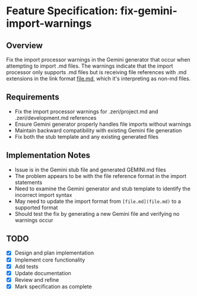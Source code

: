 # Feature Specification: fix-gemini-import-warnings

## Overview
Fix the import processor warnings in the Gemini generator that occur when attempting to import .md files. The warnings indicate that the import processor only supports .md files but is receiving file references with .md extensions in the link format [file.md](file.md), which it's interpreting as non-md files.

## Requirements
- Fix the import processor warnings for .zeri/project.md and .zeri/development.md references
- Ensure Gemini generator properly handles file imports without warnings
- Maintain backward compatibility with existing Gemini file generation
- Fix both the stub template and any existing generated files

## Implementation Notes
- Issue is in the Gemini stub file and generated GEMINI.md files
- The problem appears to be with the file reference format in the import statements
- Need to examine the Gemini generator and stub template to identify the incorrect import syntax
- May need to update the import format from `[file.md](file.md)` to a supported format
- Should test the fix by generating a new Gemini file and verifying no warnings occur

## TODO
- [x] Design and plan implementation
- [x] Implement core functionality
- [x] Add tests
- [x] Update documentation
- [x] Review and refine
- [x] Mark specification as complete